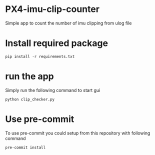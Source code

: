 # PX4-imu-clip-counter
Simple app to count the number of imu clipping from ulog file


# Install required package
```
pip install -r requirements.txt
```

# run the app
Simply run the following command to start gui

```
python clip_checker.py
```

# Use pre-commit
To use pre-commit you could setup from this repository with following command

```
pre-commit install
```

